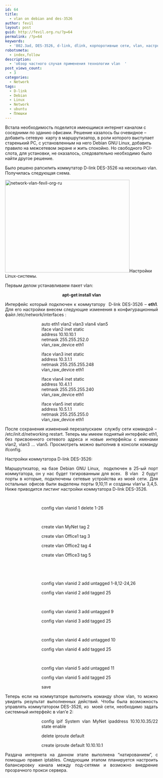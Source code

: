 ```yaml
---
id: 64
title:
  - vlan on debian and des-3526
author: fevil
layout: post
guid: http://fevil.org.ru/?p=64
permalink: /?p=64
keywords:
  - '802.3ad, DES-3526, d-link, dlink, корпоротивные сети, vlan, настройка vlan, виланы '
robotsmeta:
  - index,follow
description:
  - 'обзор частного случая применения технологии vlan  '
post_views_count:
  - 3
categories:
  - Network
tags:
  - D-link
  - Debian
  - Linux
  - Network
  - ubuntu
  - Плюшки
---
```

Встала необходимость поделится имеющимся интернет каналом с соседними по зданию офисами. Решение казалось бы очевидное &#8211; добавить сетевую  карту в маршрутизатор, в роли которого выступает старенький PC, с установленным на него Debian GNU Linux, добавить правило на межсетевом экране и жить спокойно. Но свободного PCI-слота, для установки, не оказалось, следовательно необходимо было найти другое решение.

<!--more-->

Было решено рапсилить коммутатор D-link DES-3526 на несколько vlan. Получилась следующая схема.

[<img class="aligncenter size-full wp-image-76" title="network-vlan-fevil-org-ru" src="http://fevil.org.ru/wp-content/uploads/2011/04/network-vlan-fevil-org-ru.png" alt="network-vlan-fevil-org-ru" width="410" height="305" />][1]Настройки Linux-системы.

Первым делом устанавливаем пакет vlan:

<p style="text-align: center;">
  <strong>apt-get install vlan</strong>
</p>

<p style="text-align: justify;">
  Интерфейс который подключен к коммутатору  D-link DES-3526 &#8211; <strong>eth1</strong>. Для его настройки внесем следующие изменения в конфигурационный файл /etc/network/interfaces :
</p>

<p style="text-align: justify; padding-left: 120px;">
  auto eth1 vlan2 vlan3 vlan4 vlan5<br /> iface vlan2 inet static<br /> address 10.10.10.1<br /> netmask 255.255.252.0<br /> vlan_raw_device eth1
</p>

<p style="padding-left: 120px;">
  iface vlan3 inet static<br /> address 10.3.1.1<br /> netmask 255.255.255.248<br /> vlan_raw_device eth1
</p>

<p style="padding-left: 120px;">
  iface vlan4 inet static<br /> address 10.4.1.1<br /> netmask 255.255.255.240<br /> vlan_raw_device eth1
</p>

<p style="padding-left: 120px;">
  iface vlan5 inet static<br /> address 10.5.1.1<br /> netmask 255.255.255.0<br /> vlan_raw_device eth1
</p>

<p style="text-align: justify;">
  После сохранения изменений перезапускаем  службу сети командой &#8211;  /etc/init.d/networking restart. Теперь мы имеем поднятый интерфейс eth1, без присвоенного сетевого адреса и новые интерфейсы с именами vlan2, vlan3 &#8230; vlan5. Просмотреть можно выполнив в консоли команду ifconfig.
</p>

<p style="text-align: justify;">
  Настройки коммутатора D-link DES-3526:
</p>

<p style="text-align: justify;">
  Маршрутизатор, на базе Debian GNU Linux,  подключен в 25-ый порт коммутатора, он у нас будет тэгированным для всех.  В vlan  2 будут порты в которые, подключены сетевые устройства из моей сети. Для остальных офисов были выделены порты 9,10,11 и созданы vlan&#8217;ы 3,4,5. Ниже приводится листинг настройки коммутатора D-link DES-3526.
</p>

<p style="text-align: justify; padding-left: 120px;">
  &nbsp;
</p>

<p style="text-align: justify; padding-left: 120px;">
  config vlan vlanid 1 delete 1-26
</p>

<p style="text-align: justify; padding-left: 90px;">
  &nbsp;
</p>

<p style="text-align: justify; padding-left: 120px;">
  create vlan MyNet tag 2
</p>

<p style="text-align: justify; padding-left: 120px;">
  create vlan Office1 tag 3
</p>

<p style="text-align: justify; padding-left: 120px;">
  create vlan Office2 tag 4
</p>

<p style="text-align: justify; padding-left: 120px;">
  create vlan Office3 tag 5
</p>

<p style="text-align: justify; padding-left: 120px;">
  &nbsp;
</p>

&nbsp;

<p style="text-align: justify; padding-left: 120px;">
  config vlan vlanid 2 add untagged 1-8,12-24,26
</p>

<p style="text-align: justify; padding-left: 120px;">
  config vlan vlanid 2 add tagged 25
</p>

<p style="text-align: justify; padding-left: 120px;">
  &nbsp;
</p>

<p style="text-align: justify; padding-left: 120px;">
  config vlan vlanid 3 add untagged 9
</p>

<p style="text-align: justify; padding-left: 120px;">
  config vlan vlanid 3 add tagged 25
</p>

<p style="text-align: justify; padding-left: 120px;">
  &nbsp;
</p>

<p style="text-align: justify; padding-left: 120px;">
  config vlan vlanid 4 add untagged 10
</p>

<p style="text-align: justify; padding-left: 120px;">
  config vlan vlanid 4 add tagged 25
</p>

<p style="text-align: justify; padding-left: 120px;">
  &nbsp;
</p>

<p style="text-align: justify; padding-left: 120px;">
  config vlan vlanid 5 add untagged 11
</p>

<p style="text-align: justify; padding-left: 120px;">
  config vlan vlanid 5 add tagged 25
</p>

<p style="text-align: justify; padding-left: 120px;">
  save
</p>

<p style="text-align: justify;">
  Теперь если на коммутаторе выполнить команду show vlan, то можно увидеть результат выполненных действий. Чтобы была возможность управлять коммутатором DES-3526, из  моей сети, необходимо задать системный интерфейс в vlan&#8217;е 2:
</p>

<p style="text-align: justify; padding-left: 120px;">
  config ipif System vlan MyNet ipaddress 10.10.10.35/22 state enable
</p>

<p style="text-align: justify; padding-left: 120px;">
  delete iproute default
</p>

<p style="text-align: justify; padding-left: 120px;">
  create iproute default 10.10.10.1
</p>

<p style="text-align: justify;">
  Раздача интернета на данном этапе выполнена &#8220;натированием&#8221;, с помощью правил iptables. Следующим этапом планируется настроить балансировку канала между под-сетями и возможно внедрение прозрачного прокси сервера.
</p>

<p style="text-align: justify;">
  &nbsp;
</p>

<p style="text-align: justify;">
  &nbsp;
</p>

<p style="text-align: justify;">
  &nbsp;
</p>

<p style="text-align: justify; padding-left: 60px;">
  &nbsp;
</p>

<p style="text-align: justify; padding-left: 60px;">
  &nbsp;
</p>

<p style="text-align: justify; padding-left: 60px;">
  &nbsp;
</p>

<p style="text-align: justify;">
  &nbsp;
</p>

<p style="text-align: justify; padding-left: 120px;">
  &nbsp;
</p>

<p style="text-align: justify; padding-left: 120px;">
  &nbsp;
</p>

 [1]: http://fevil.org.ru/wp-content/uploads/2011/04/network-vlan-fevil-org-ru.png